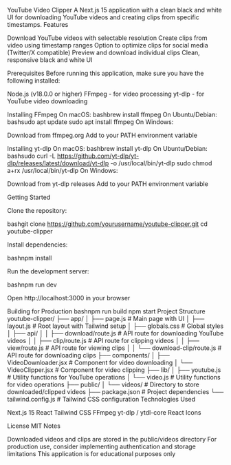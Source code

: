 YouTube Video Clipper
A Next.js 15 application with a clean black and white UI for downloading YouTube videos and creating clips from specific timestamps.
Features

Download YouTube videos with selectable resolution
Create clips from video using timestamp ranges
Option to optimize clips for social media (Twitter/X compatible)
Preview and download individual clips
Clean, responsive black and white UI

Prerequisites
Before running this application, make sure you have the following installed:

Node.js (v18.0.0 or higher)
FFmpeg - for video processing
yt-dlp - for YouTube video downloading

Installing FFmpeg
On macOS:
bashbrew install ffmpeg
On Ubuntu/Debian:
bashsudo apt update
sudo apt install ffmpeg
On Windows:

Download from ffmpeg.org
Add to your PATH environment variable

Installing yt-dlp
On macOS:
bashbrew install yt-dlp
On Ubuntu/Debian:
bashsudo curl -L https://github.com/yt-dlp/yt-dlp/releases/latest/download/yt-dlp -o /usr/local/bin/yt-dlp
sudo chmod a+rx /usr/local/bin/yt-dlp
On Windows:

Download from yt-dlp releases
Add to your PATH environment variable

Getting Started

Clone the repository:

bashgit clone https://github.com/yourusername/youtube-clipper.git
cd youtube-clipper

Install dependencies:

bashnpm install

Run the development server:

bashnpm run dev

Open http://localhost:3000 in your browser

Building for Production
bashnpm run build
npm start
Project Structure
youtube-clipper/
├── app/
│ ├── page.js # Main page with UI
│ ├── layout.js # Root layout with Tailwind setup
│ ├── globals.css # Global styles
│ ├── api/
│ │ ├── download/route.js # API route for downloading YouTube videos
│ │ ├── clip/route.js # API route for clipping videos
│ │ ├── view/route.js # API route for viewing clips
│ │ └── download-clip/route.js # API route for downloading clips
├── components/
│ ├── VideoDownloader.jsx # Component for video downloading
│ └── VideoClipper.jsx # Component for video clipping
├── lib/
│ ├── youtube.js # Utility functions for YouTube operations
│ └── video.js # Utility functions for video operations
├── public/
│ └── videos/ # Directory to store downloaded/clipped videos
├── package.json # Project dependencies
└── tailwind.config.js # Tailwind CSS configuration
Technologies Used

Next.js 15
React
Tailwind CSS
FFmpeg
yt-dlp / ytdl-core
React Icons

License
MIT
Notes

Downloaded videos and clips are stored in the public/videos directory
For production use, consider implementing authentication and storage limitations
This application is for educational purposes only
